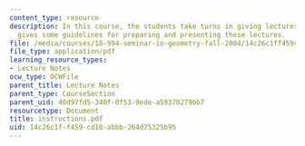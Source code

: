 ```yaml
---
content_type: resource
description: In this course, the students take turns in giving lectures. This handout
  gives some guidelines for preparing and presenting these lectures.
file: /media/courses/18-994-seminar-in-geometry-fall-2004/14c26c1ff459cd10abbb264d75325b95_instructions.pdf
file_type: application/pdf
learning_resource_types:
- Lecture Notes
ocw_type: OCWFile
parent_title: Lecture Notes
parent_type: CourseSection
parent_uid: 40d97fd5-340f-0f53-9ede-a59370279bb7
resourcetype: Document
title: instructions.pdf
uid: 14c26c1f-f459-cd10-abbb-264d75325b95
---
```

